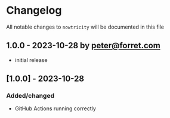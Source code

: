 # Changelog

All notable changes to `nowtricity` will be documented in this file

## 1.0.0 - 2023-10-28 by peter@forret.com

- initial release
## [1.0.0] - 2023-10-28

### Added/changed
- GitHub Actions running correctly 
